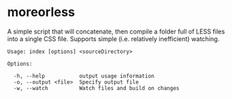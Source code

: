 # moreorless

A simple script that will concatenate, then compile a folder full of LESS files
into a single CSS file. Supports simple (i.e. relatively inefficient) watching.

```
Usage: index [options] <sourceDirectory>

Options:

  -h, --help           output usage information
  -o, --output <file>  Specify output file
  -w, --watch          Watch files and build on changes
```